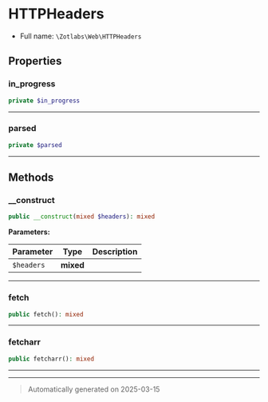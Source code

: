 
# HTTPHeaders





* Full name: `\Zotlabs\Web\HTTPHeaders`



## Properties


### in_progress



```php
private $in_progress
```






***

### parsed



```php
private $parsed
```






***

## Methods


### __construct



```php
public __construct(mixed $headers): mixed
```








**Parameters:**

| Parameter | Type | Description |
|-----------|------|-------------|
| `$headers` | **mixed** |  |





***

### fetch



```php
public fetch(): mixed
```












***

### fetcharr



```php
public fetcharr(): mixed
```












***


***
> Automatically generated on 2025-03-15

